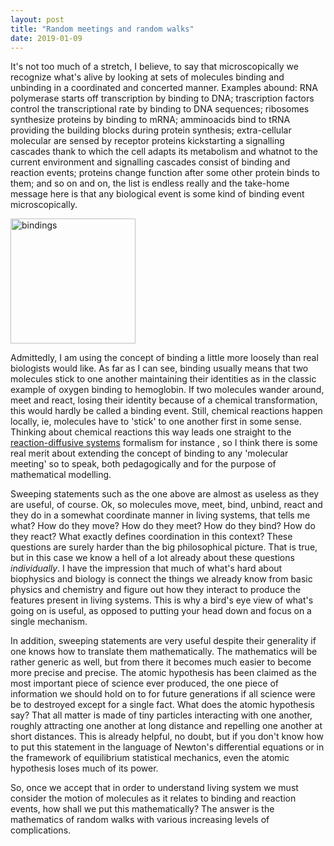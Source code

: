 ```yaml
---
layout: post
title: "Random meetings and random walks"
date: 2019-01-09
---
```


It's not too much of a stretch, I believe, to say that microscopically we recognize what's alive by looking at sets of molecules binding and unbinding in a coordinated and concerted manner. Examples abound: RNA polymerase starts off transcription by binding to DNA; trascription factors control the transcriptional rate by binding to DNA sequences; ribosomes synthesize proteins by binding to mRNA; amminoacids bind to tRNA providing the building blocks during protein synthesis; extra-cellular molecular are sensed by receptor proteins kickstarting a signalling cascades thank to which the cell adapts its metabolism and whatnot to the current environment and signalling cascades consist of binding and reaction events; proteins change function after some other protein binds to them; and so on and on, the list is endless really and the take-home message here is that any biological event is some kind of binding event microscopically.

<img src="{{ site.url }}/blog/img/2019-01-09-bindings.jpg" class="center" alt="bindings" width="200"/>

<!--![bindings]({{ site.url }}/blog/img/2019-01-09-bindings.jpg =50x150)--> 

Admittedly, I am using the concept of binding a little more loosely than real biologists would like. As far as I can see, binding usually means that two molecules stick to one another maintaining their identities as in the classic example of oxygen binding to hemoglobin. If two molecules wander around, meet and react, losing their identity because of a chemical transformation, this would hardly be called a binding event. Still, chemical reactions happen locally, ie, molecules have to 'stick' to one another first in some sense. Thinking about chemical reactions this way leads one straight to the [reaction-diffusive systems](<https://en.wikipedia.org/wiki/Reaction%E2%80%93diffusion_system>) formalism for instance , so I think there is some real merit about extending the concept of binding to any 'molecular meeting' so to speak, both pedagogically and for the purpose of mathematical modelling.
	
Sweeping statements such as the one above are almost as useless as they are useful, of course. Ok, so molecules move, meet, bind, unbind, react and they do in a somewhat coordinate manner in living systems, that tells me what? How do they move? How do they meet? How do they bind? How do they react? What exactly defines coordination in this context? These questions are surely harder than the big philosophical picture. That is true, but in this case we know a hell of a lot already about these questions *individually*. I have the impression that much of what's hard about biophysics and biology is connect the things we already know from basic physics and chemistry and figure out how they interact to produce the features present in living systems. This is why a bird's eye view of what's going on is useful, as opposed to putting your head down and focus on a single mechanism.

In addition, sweeping statements are very useful despite their generality if one knows how to translate them mathematically. The mathematics will be rather generic as well, but from there it becomes much easier to become more precise and precise. The atomic hypothesis has been claimed as the most important piece of science ever produced, the one piece of information we should hold on to for future generations if all science were be to destroyed except for a single fact. What does the atomic hypothesis say? That all matter is made of tiny particles interacting with one another, roughly attracting one another at long distance and repelling one another at short distances. This is already helpful, no doubt, but if you don't know how to put this statement in the language of Newton's differential equations or in the framework of equilibrium statistical mechanics, even the atomic hypothesis loses much of its power. 

So, once we accept that in order to understand living system we must consider the motion of molecules as it relates to binding and reaction events, how shall we put this mathematically? The answer is the mathematics of random walks with various increasing levels of complications.